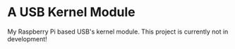 # A USB Kernel Module
My Raspberry Pi based USB's kernel module.
This project is currently not in development!
